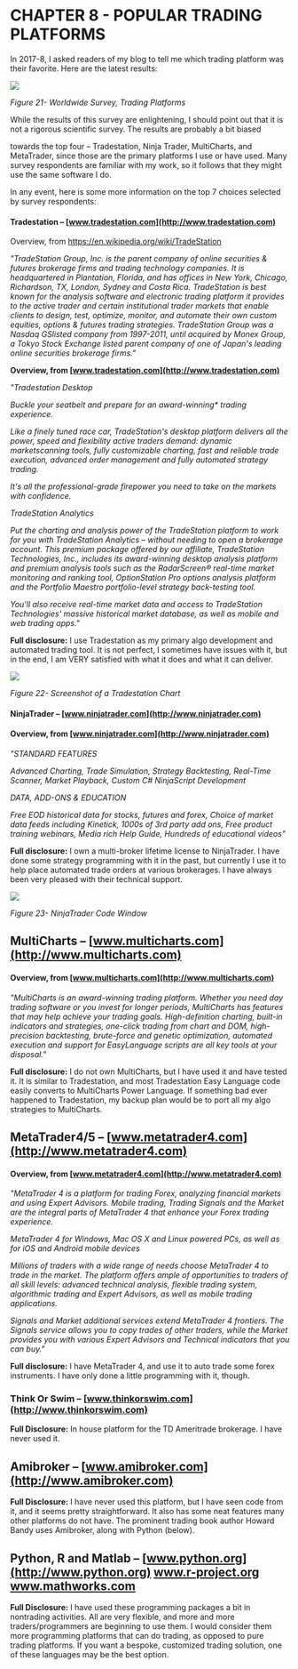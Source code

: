 # CHAPTER 8 - POPULAR TRADING PLATFORMS

In 2017-8, I asked readers of my blog to tell me which trading platform was their favorite. Here are the latest results:

![](_page_0_Figure_2.jpeg)

*Figure 21- Worldwide Survey, Trading Platforms*

While the results of this survey are enlightening, I should point out that it is not a rigorous scientific survey. The results are probably a bit biased

towards the top four – Tradestation, Ninja Trader, MultiCharts, and MetaTrader, since those are the primary platforms I use or have used. Many survey respondents are familiar with my work, so it follows that they might use the same software I do.

In any event, here is some more information on the top 7 choices selected by survey respondents:

#### Tradestation – [www.tradestation.com](http://www.tradestation.com)

Overview, from <https://en.wikipedia.org/wiki/TradeStation>

*"TradeStation Group, Inc. is the parent company of online securities & futures brokerage firms and trading technology companies. It is headquartered in Plantation, Florida, and has offices in New York, Chicago, Richardson, TX, London, Sydney and Costa Rica. TradeStation is best known for the analysis software and electronic trading platform it provides to the active trader and certain institutional trader markets that enable clients to design, test, optimize, monitor, and automate their own custom equities, options & futures trading strategies. TradeStation Group was a Nasdaq GSlisted company from 1997-2011, until acquired by Monex Group, a Tokyo Stock Exchange listed parent company of one of Japan's leading online securities brokerage firms."*

**Overview, from [www.tradestation.com](http://www.tradestation.com)**

*"Tradestation Desktop*

*Buckle your seatbelt and prepare for an award-winning\* trading experience.*

*Like a finely tuned race car, TradeStation's desktop platform delivers all the power, speed and flexibility active traders demand: dynamic marketscanning tools, fully customizable charting, fast and reliable trade execution, advanced order management and fully automated strategy trading.*

*It's all the professional-grade firepower you need to take on the markets with confidence.*

*TradeStation Analytics*

*Put the charting and analysis power of the TradeStation platform to work for you with TradeStation Analytics – without needing to open a brokerage account. This premium package offered by our affiliate, TradeStation Technologies, Inc., includes its award-winning desktop analysis platform and premium analysis tools such as the RadarScreen® real-time market monitoring and ranking tool, OptionStation Pro options analysis platform and the Portfolio Maestro portfolio-level strategy back-testing tool.*

*You'll also receive real-time market data and access to TradeStation Technologies' massive historical market database, as well as mobile and web trading apps."*

**Full disclosure:** I use Tradestation as my primary algo development and automated trading tool. It is not perfect, I sometimes have issues with it, but in the end, I am VERY satisfied with what it does and what it can deliver.

![](_page_3_Figure_2.jpeg)

*Figure 22- Screenshot of a Tradestation Chart*

#### NinjaTrader – [www.ninjatrader.com](http://www.ninjatrader.com)

#### **Overview, from [www.ninjatrader.com](http://www.ninjatrader.com)**

*"STANDARD FEATURES*

*Advanced Charting, Trade Simulation, Strategy Backtesting, Real-Time Scanner, Market Playback, Custom C# NinjaScript Development*

*DATA, ADD-ONS & EDUCATION*

*Free EOD historical data for stocks, futures and forex, Choice of market data feeds including Kinetick, 1000s of 3rd party add ons, Free product training webinars, Media rich Help Guide, Hundreds of educational videos"*

**Full disclosure:** I own a multi-broker lifetime license to NinjaTrader. I have done some strategy programming with it in the past, but currently I use it to help place automated trade orders at various brokerages. I have always been very pleased with their technical support.

![](_page_4_Picture_7.jpeg)

*Figure 23- NinjaTrader Code Window*

## MultiCharts – [www.multicharts.com](http://www.multicharts.com)

#### **Overview, from [www.multicharts.com](http://www.multicharts.com)**

*"MultiCharts is an award-winning trading platform. Whether you need day trading software or you invest for longer periods, MultiCharts has features that may help achieve your trading goals. High-definition charting, built-in indicators and strategies, one-click trading from chart and DOM, high-precision backtesting, brute-force and genetic optimization, automated execution and support for EasyLanguage scripts are all key tools at your disposal."*

**Full disclosure:** I do not own MultiCharts, but I have used it and have tested it. It is similar to Tradestation, and most Tradestation Easy Language code easily converts to MultiCharts Power Language. If something bad ever happened to Tradestation, my backup plan would be to port all my algo strategies to MultiCharts.

## MetaTrader4/5 – [www.metatrader4.com](http://www.metatrader4.com)

#### **Overview, from [www.metatrader4.com](http://www.metatrader4.com)**

*"MetaTrader 4 is a platform for trading Forex, analyzing financial markets and using Expert Advisors. Mobile trading, Trading Signals and the Market are the integral parts of MetaTrader 4 that enhance your Forex trading experience.*

*MetaTrader 4 for Windows, Mac OS X and Linux powered PCs, as well as for iOS and Android mobile devices*

*Millions of traders with a wide range of needs choose MetaTrader 4 to trade in the market. The platform offers ample of opportunities to traders of all skill levels: advanced technical analysis, flexible trading system, algorithmic trading and Expert Advisors, as well as mobile trading applications.*

*Signals and Market additional services extend MetaTrader 4 frontiers. The Signals service allows you to copy trades of other traders, while the Market provides you with various Expert Advisors and Technical indicators that you can buy."*

**Full disclosure:** I have MetaTrader 4, and use it to auto trade some forex instruments. I have only done a little programming with it, though.

### Think Or Swim – [www.thinkorswim.com](http://www.thinkorswim.com)

**Full Disclosure:** In house platform for the TD Ameritrade brokerage. I have never used it.

## Amibroker – [www.amibroker.com](http://www.amibroker.com)

**Full Disclosure:** I have never used this platform, but I have seen code from it, and it seems pretty straightforward. It also has some neat features many other platforms do not have. The prominent trading book author Howard Bandy uses Amibroker, along with Python (below).

## Python, R and Matlab – [www.python.org](http://www.python.org) www.r-project.org www.mathworks.com

**Full Disclosure:** I have used these programming packages a bit in nontrading activities. All are very flexible, and more and more traders/programmers are beginning to use them. I would consider them more programming platforms that can do trading, as opposed to pure trading platforms. If you want a bespoke, customized trading solution, one of these languages may be the best option.
